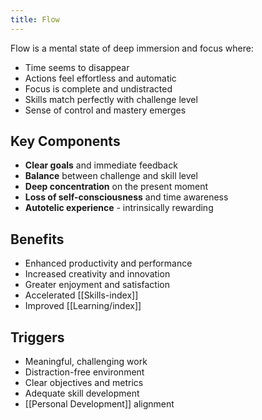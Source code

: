 ```yaml
---
title: Flow
---
```


Flow is a mental state of deep immersion and focus where:

- Time seems to disappear
- Actions feel effortless and automatic
- Focus is complete and undistracted
- Skills match perfectly with challenge level
- Sense of control and mastery emerges

## Key Components

- **Clear goals** and immediate feedback
- **Balance** between challenge and skill level
- **Deep concentration** on the present moment
- **Loss of self-consciousness** and time awareness
- **Autotelic experience** - intrinsically rewarding

## Benefits

- Enhanced productivity and performance
- Increased creativity and innovation
- Greater enjoyment and satisfaction
- Accelerated [[Skills-index]]
- Improved [[Learning/index]]

## Triggers

- Meaningful, challenging work
- Distraction-free environment
- Clear objectives and metrics
- Adequate skill development
- [[Personal Development]] alignment
